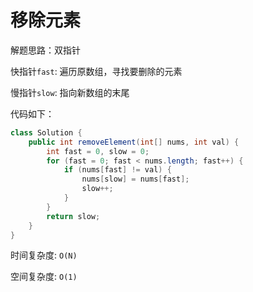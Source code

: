 # 移除元素

解题思路：双指针

快指针`fast`: 遍历原数组，寻找要删除的元素

慢指针`slow`: 指向新数组的末尾

代码如下：

```java
class Solution {
    public int removeElement(int[] nums, int val) {
        int fast = 0, slow = 0;
        for (fast = 0; fast < nums.length; fast++) {
            if (nums[fast] != val) {
                nums[slow] = nums[fast];
                slow++;
            }
        }
        return slow;
    }
}
```

时间复杂度: `O(N)`

空间复杂度: `O(1)`
